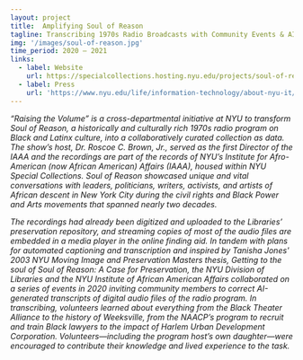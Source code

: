 ```yaml
---
layout: project
title:  Amplifying Soul of Reason
tagline: Transcribing 1970s Radio Broadcasts with Community Events & AI Scripts
img: '/images/soul-of-reason.jpg'
time_period: 2020 – 2021
links:
  - label: Website
    url: https://specialcollections.hosting.nyu.edu/projects/soul-of-reason/
  - label: Press
    url: 'https://www.nyu.edu/life/information-technology/about-nyu-it/nyu-it-news/the-download/the-download-features/soul-of-reason-dlts.html'
---
```


*“Raising the Volume” is a cross-departmental initiative at NYU to transform Soul of Reason, a historically and culturally rich 1970s radio program on Black and Latinx culture, into a collaboratively curated collection as data. The show’s host, Dr. Roscoe C. Brown, Jr., served as the first Director of the IAAA and the recordings are part of the records of NYU’s Institute for Afro-American (now African American) Affairs (IAAA), housed within NYU Special Collections. Soul of Reason showcased unique and vital conversations with leaders, politicians, writers, activists, and artists of African descent in New York City during the civil rights and Black Power and Arts movements that spanned nearly two decades.*

*The recordings had already been digitized and uploaded to the Libraries’ preservation repository, and streaming copies of most of the audio files are embedded in a media player in the online finding aid. In tandem with plans for automated captioning and transcription and inspired by Tanisha Jones' 2003 NYU Moving Image and Preservation Masters thesis, Getting to the soul of Soul of Reason: A Case for Preservation, the NYU Division of Libraries and the NYU Institute of African American Affairs collaborated on a series of events in 2020 inviting community members to correct AI-generated transcripts of digital audio files of the radio program. In transcribing, volunteers learned about everything from the Black Theater Alliance to the history of Weeksville, from the NAACP’s program to recruit and train Black lawyers to the impact of Harlem Urban Development Corporation. Volunteers—including the program host’s own daughter—were encouraged to contribute their knowledge and lived experience to the task.*

